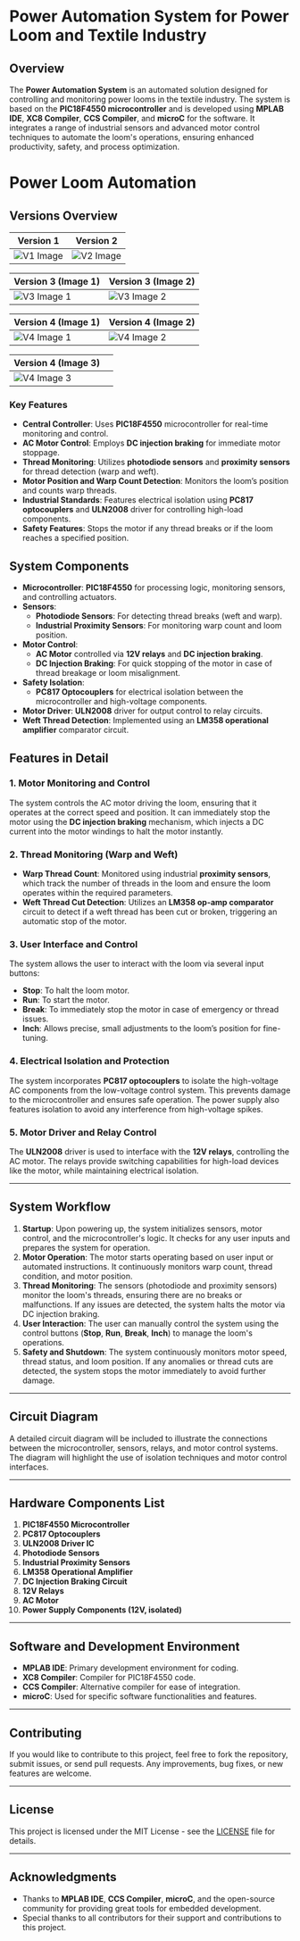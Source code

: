 # Power Automation System for Power Loom and Textile Industry

## Overview

The **Power Automation System** is an automated solution designed for controlling and monitoring power looms in the textile industry. The system is based on the **PIC18F4550 microcontroller** and is developed using **MPLAB IDE**, **XC8 Compiler**, **CCS Compiler**, and **microC** for the software. It integrates a range of industrial sensors and advanced motor control techniques to automate the loom's operations, ensuring enhanced productivity, safety, and process optimization.

# Power Loom Automation

## Versions Overview

| **Version 1**                           | **Version 2**                           |
|------------------------------------------|------------------------------------------|
| ![V1 Image](https://github.com/karthirilla/Power_Loom_Automation/blob/main/LOOM_AUTOMATION_V1.png) | ![V2 Image](https://github.com/karthirilla/Power_Loom_Automation/blob/main/LOOM_AUTOMATION_V2.jpg) |

| **Version 3** (Image 1)                 | **Version 3** (Image 2)                 |
|------------------------------------------|------------------------------------------|
| ![V3 Image 1](https://github.com/karthirilla/Power_Loom_Automation/blob/main/LOOM_AUTOMATION_V3_1.png) | ![V3 Image 2](https://github.com/karthirilla/Power_Loom_Automation/blob/main/LOOM_AUTOMATION_V3_2.jpg) |

| **Version 4** (Image 1)                 | **Version 4** (Image 2)                 |
|------------------------------------------|------------------------------------------|
| ![V4 Image 1](https://github.com/karthirilla/Power_Loom_Automation/blob/main/LOOM_AUTOMATION_V4_1.jpg) | ![V4 Image 2](https://github.com/karthirilla/Power_Loom_Automation/blob/main/LOOM_AUTOMATION_V4_2.jpg) |

| **Version 4** (Image 3)                 |                                          |
|------------------------------------------|------------------------------------------|
| ![V4 Image 3](https://github.com/karthirilla/Power_Loom_Automation/blob/main/LOOM_AUTOMATION_V4_3.jpg) |                                          |



### Key Features

- **Central Controller**: Uses **PIC18F4550** microcontroller for real-time monitoring and control.
- **AC Motor Control**: Employs **DC injection braking** for immediate motor stoppage.
- **Thread Monitoring**: Utilizes **photodiode sensors** and **proximity sensors** for thread detection (warp and weft).
- **Motor Position and Warp Count Detection**: Monitors the loom’s position and counts warp threads.
- **Industrial Standards**: Features electrical isolation using **PC817 optocouplers** and **ULN2008** driver for controlling high-load components.
- **Safety Features**: Stops the motor if any thread breaks or if the loom reaches a specified position.

## System Components

- **Microcontroller**: **PIC18F4550** for processing logic, monitoring sensors, and controlling actuators.
- **Sensors**: 
  - **Photodiode Sensors**: For detecting thread breaks (weft and warp).
  - **Industrial Proximity Sensors**: For monitoring warp count and loom position.
- **Motor Control**: 
  - **AC Motor** controlled via **12V relays** and **DC injection braking**.
  - **DC Injection Braking**: For quick stopping of the motor in case of thread breakage or loom misalignment.
- **Safety Isolation**: 
  - **PC817 Optocouplers** for electrical isolation between the microcontroller and high-voltage components.
- **Motor Driver**: **ULN2008** driver for output control to relay circuits.
- **Weft Thread Detection**: Implemented using an **LM358 operational amplifier** comparator circuit.

## Features in Detail

### 1. **Motor Monitoring and Control**
The system controls the AC motor driving the loom, ensuring that it operates at the correct speed and position. It can immediately stop the motor using the **DC injection braking** mechanism, which injects a DC current into the motor windings to halt the motor instantly.

### 2. **Thread Monitoring (Warp and Weft)**
- **Warp Thread Count**: Monitored using industrial **proximity sensors**, which track the number of threads in the loom and ensure the loom operates within the required parameters.
- **Weft Thread Cut Detection**: Utilizes an **LM358 op-amp comparator** circuit to detect if a weft thread has been cut or broken, triggering an automatic stop of the motor.

### 3. **User Interface and Control**
The system allows the user to interact with the loom via several input buttons:
- **Stop**: To halt the loom motor.
- **Run**: To start the motor.
- **Break**: To immediately stop the motor in case of emergency or thread issues.
- **Inch**: Allows precise, small adjustments to the loom’s position for fine-tuning.

### 4. **Electrical Isolation and Protection**
The system incorporates **PC817 optocouplers** to isolate the high-voltage AC components from the low-voltage control system. This prevents damage to the microcontroller and ensures safe operation. The power supply also features isolation to avoid any interference from high-voltage spikes.

### 5. **Motor Driver and Relay Control**
The **ULN2008** driver is used to interface with the **12V relays**, controlling the AC motor. The relays provide switching capabilities for high-load devices like the motor, while maintaining electrical isolation.

---

## System Workflow

1. **Startup**: Upon powering up, the system initializes sensors, motor control, and the microcontroller's logic. It checks for any user inputs and prepares the system for operation.
2. **Motor Operation**: The motor starts operating based on user input or automated instructions. It continuously monitors warp count, thread condition, and motor position.
3. **Thread Monitoring**: The sensors (photodiode and proximity sensors) monitor the loom's threads, ensuring there are no breaks or malfunctions. If any issues are detected, the system halts the motor via DC injection braking.
4. **User Interaction**: The user can manually control the system using the control buttons (**Stop**, **Run**, **Break**, **Inch**) to manage the loom's operations.
5. **Safety and Shutdown**: The system continuously monitors motor speed, thread status, and loom position. If any anomalies or thread cuts are detected, the system stops the motor immediately to avoid further damage.

---

## Circuit Diagram

A detailed circuit diagram will be included to illustrate the connections between the microcontroller, sensors, relays, and motor control systems. The diagram will highlight the use of isolation techniques and motor control interfaces.

---

## Hardware Components List

1. **PIC18F4550 Microcontroller**
2. **PC817 Optocouplers**
3. **ULN2008 Driver IC**
4. **Photodiode Sensors**
5. **Industrial Proximity Sensors**
6. **LM358 Operational Amplifier**
7. **DC Injection Braking Circuit**
8. **12V Relays**
9. **AC Motor**
10. **Power Supply Components (12V, isolated)**

---

## Software and Development Environment

- **MPLAB IDE**: Primary development environment for coding.
- **XC8 Compiler**: Compiler for PIC18F4550 code.
- **CCS Compiler**: Alternative compiler for ease of integration.
- **microC**: Used for specific software functionalities and features.

---

## Contributing

If you would like to contribute to this project, feel free to fork the repository, submit issues, or send pull requests. Any improvements, bug fixes, or new features are welcome.

---

## License

This project is licensed under the MIT License - see the [LICENSE](LICENSE) file for details.

---

## Acknowledgments

- Thanks to **MPLAB IDE**, **CCS Compiler**, **microC**, and the open-source community for providing great tools for embedded development.
- Special thanks to all contributors for their support and contributions to this project.

